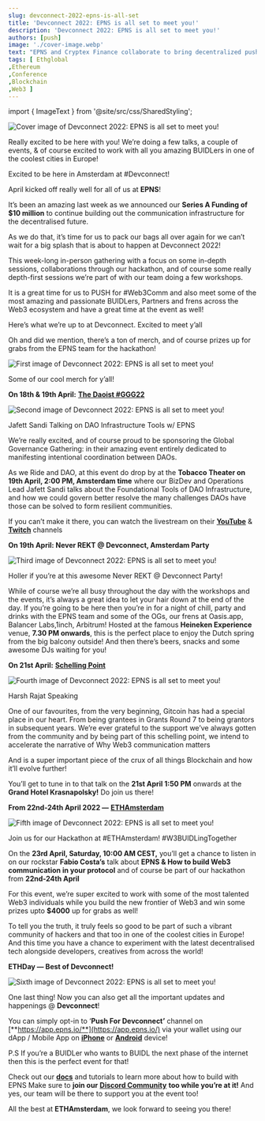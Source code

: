 ```yaml
---
slug: devconnect-2022-epns-is-all-set
title: 'Devconnect 2022: EPNS is all set to meet you!'
description: 'Devconnect 2022: EPNS is all set to meet you!'
authors: [push]
image: './cover-image.webp'
text: "EPNS and Cryptex Finance collaborate to bring decentralized push notifications to the protocol."
tags: [ Ethglobal
,Ethereum
,Conference
,Blockchain
,Web3 ]
---
```


import { ImageText } from '@site/src/css/SharedStyling';

![Cover image of Devconnect 2022: EPNS is all set to meet you!](./cover-image.webp)

<!--truncate-->

Really excited to be here with you! We’re doing a few talks, a couple of events, & of course excited to work with all you amazing BUIDLers in one of the coolest cities in Europe!

Excited to be here in Amsterdam at #Devconnect!

April kicked off really well for all of us at **EPNS**!

It’s been an amazing last week as we announced our **Series A Funding of $10 million** to continue building out the communication infrastructure for the decentralised future.

As we do that, it’s time for us to pack our bags all over again for we can’t wait for a big splash that is about to happen at Devconnect 2022!

This week-long in-person gathering with a focus on some in-depth sessions, collaborations through our hackathon, and of course some really depth-first sessions we’re part of with our team doing a few workshops.

It is a great time for us to PUSH for #Web3Comm and also meet some of the most amazing and passionate BUIDLers, Partners and frens across the Web3 ecosystem and have a great time at the event as well!

Here’s what we’re up to at Devconnect. Excited to meet y’all

Oh and did we mention, there’s a ton of merch, and of course prizes up for grabs from the EPNS team for the hackathon!

![First image of Devconnect 2022: EPNS is all set to meet you!](./image-1.webp)

<ImageText>Some of our cool merch for y’all!</ImageText>

**On 18th & 19th April:** [**The Daoist #GGG22**](https://www.thedaoist.co/event/ggg)

![Second image of Devconnect 2022: EPNS is all set to meet you!](./image-2.webp)

<ImageText>Jafett Sandi Talking on DAO Infrastructure Tools w/ EPNS</ImageText>

We’re really excited, and of course proud to be sponsoring the Global Governance Gathering: in their amazing event entirely dedicated to manifesting intentional coordination between DAOs.

As we Ride and DAO, at this event do drop by at the **Tobacco Theater on 19th April, 2:00 PM, Amsterdam time** where our BizDev and Operations Lead Jafett Sandi talks about the Foundational Tools of DAO Infrastructure, and how we could govern better resolve the many challenges DAOs have those can be solved to form resilient communities.

If you can’t make it there, you can watch the livestream on their [**YouTube**](https://www.youtube.com/thedaoist) & [**Twitch**](https://www.twitch.tv/thedaoist_) channels

**On 19th April: Never REKT @ Devconnect, Amsterdam Party**

![Third image of Devconnect 2022: EPNS is all set to meet you!](./image-3.webp)

<ImageText>Holler if you’re at this awesome Never REKT @ Devconnect Party!</ImageText>

While of course we’re all busy throughout the day with the workshops and the events, it’s always a great idea to let your hair down at the end of the day. If you’re going to be here then you’re in for a night of chill, party and drinks with the EPNS team and some of the OGs, our frens at Oasis.app, Balancer Labs,1inch, Arbitrum! Hosted at the famous **Heineken Experience** venue, **7.30 PM onwards**, this is the perfect place to enjoy the Dutch spring from the big balcony outside! And then there’s beers, snacks and some awesome DJs waiting for you!

**On 21st April:** [**Schelling Point**](https://schellingpoint.gitcoin.co/)

![Fourth image of Devconnect 2022: EPNS is all set to meet you!](./image-4.webp)

<ImageText>Harsh Rajat Speaking</ImageText>

One of our favourites, from the very beginning, Gitcoin has had a special place in our heart. From being grantees in Grants Round 7 to being grantors in subsequent years. We’re ever grateful to the support we’ve always gotten from the community and by being part of this schelling point, we intend to accelerate the narrative of Why Web3 communication matters

And is a super important piece of the crux of all things Blockchain and how it’ll evolve further!

You’ll get to tune in to that talk on the **21st April 1:50 PM** onwards at the **Grand Hotel Krasnapolsky!** Do join us there!

**From 22nd-24th April 2022 —** [**ETHAmsterdam**](https://amsterdam.ethglobal.com/)

![Fifth image of Devconnect 2022: EPNS is all set to meet you!](./image-5.webp)

<ImageText>Join us for our Hackathon at #ETHAmsterdam! #W3BUIDLingTogether</ImageText>

On the **23rd April, Saturday, 10:00 AM CEST,** you’ll get a chance to listen in on our rockstar **Fabio Costa’s** talk about **EPNS & How to build Web3 communication in your protocol** and of course be part of our hackathon from **22nd-24th April**

For this event, we’re super excited to work with some of the most talented Web3 individuals while you build the new frontier of Web3 and win some prizes upto **$4000** up for grabs as well!

To tell you the truth, it truly feels so good to be part of such a vibrant community of hackers and that too in one of the coolest cities in Europe! And this time you have a chance to experiment with the latest decentralised tech alongside developers, creatives from across the world!

**ETHDay — Best of Devconnect!**

![Sixth image of Devconnect 2022: EPNS is all set to meet you!](./image-6.webp)

One last thing! Now you can also get all the important updates and happenings @ **Devconnect**!

You can simply opt-in to ‘**Push For Devconnect’** channel on [**https://app.epns.io/**](https://app.epns.io/) via your wallet using our dApp / Mobile App on [**iPhone**](https://apps.apple.com/us/app/ethereum-push-service-epns/id1528614910) or [**Android**](https://play.google.com/store/apps/details?id=io.epns.epns&hl=en_IN&gl=US) device!

P.S If you’re a BUIDLer who wants to BUIDL the next phase of the internet then this is the perfect event for that!

Check out our [**docs**](https://docs.epns.io/) and tutorials to learn more about how to build with EPNS Make sure to **join our** [**Discord Community**](https://discord.gg/YVPB99F9W5) **too while you’re at it!** And yes, our team will be there to support you at the event too!

All the best at **ETHAmsterdam**, we look forward to seeing you there!
